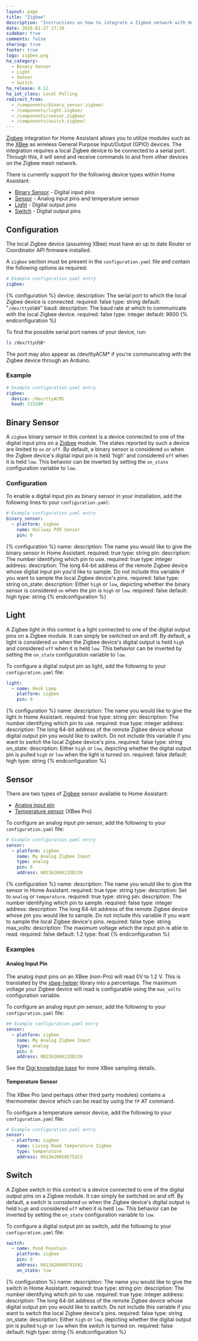 ```yaml
---
layout: page
title: "Zigbee"
description: "Instructions on how to integrate a Zigbee network with Home Assistant."
date: 2016-01-27 17:10
sidebar: true
comments: false
sharing: true
footer: true
logo: zigbee.png
ha_category:
  - Binary Sensor
  - Light
  - Sensor
  - Switch
ha_release: 0.12
ha_iot_class: Local Polling
redirect_from:
  - /components/binary_sensor.zigbee/
  - /components/light.zigbee/
  - /components/sensor.zigbee/
  - /components/switch.zigbee/
---
```


[Zigbee](http://www.zigbee.org/what-is-zigbee/) integration for Home Assistant allows you to utilize modules such as the [XBee](http://www.digi.com/lp/xbee) as wireless General Purpose Input/Output (GPIO) devices. The integration requires a local Zigbee device to be connected to a serial port. Through this, it will send and receive commands to and from other devices on the Zigbee mesh network.

There is currently support for the following device types within Home Assistant:

- [Binary Sensor](#binary-sensor) - Digital input pins
- [Sensor](#sensor) - Analog input pins and temperature sensor
- [Light](#light) - Digital output pins
- [Switch](#switch) - Digital output pins

## Configuration

The local Zigbee device (assuming XBee) must have an up to date Router or Coordinator API firmware installed.

A `zigbee` section must be present in the `configuration.yaml` file and contain the following options as required:

```yaml
# Example configuration.yaml entry
zigbee:
```

{% configuration %}
device:
  description: The serial port to which the local Zigbee device is connected.
  required: false
  type: string
  default: "`/dev/ttyUSB0`"
baud:
  description: The baud rate at which to communicate with the local Zigbee device.
  required: false
  type: integer
  default: 9600
{% endconfiguration %}

To find the possible serial port names of your device, run:

```bash
ls /dev/ttyUSB*
```

<p class='note'>
The port may also appear as /dev/ttyACM* if you're communicating with the Zigbee device through an Arduino.
</p>

### Example

```yaml
# Example configuration.yaml entry
zigbee:
  device: /dev/ttyACM1
  baud: 115200
```

## Binary Sensor

A `zigbee` binary sensor in this context is a device connected to one of the digital input pins on a [Zigbee](http://www.zigbee.org/) module. The states reported by such a device are limited to `on` or `off`. By default, a binary sensor is considered `on` when the Zigbee device's digital input pin is held 'high' and considered `off` when it is held `low`. This behavior can be inverted by setting the `on_state` configuration variable to `low`.

### Configuration

To enable a digital input pin as binary sensor in your installation, add the following lines to your `configuration.yaml`:

```yaml
# Example configuration.yaml entry
binary_sensor:
  - platform: zigbee
    name: Hallway PIR Sensor
    pin: 0
```

{% configuration %}
name:
  description: The name you would like to give the binary sensor in Home Assistant.
  required: true
  type: string
pin:
  description: The number identifying which pin to use.
  required: true
  type: integer
address:
  description: The long 64-bit address of the remote Zigbee device whose digital input pin you'd like to sample. Do not include this variable if you want to sample the local Zigbee device's pins.
  required: false
  type: string
on_state:
  description: Either `high` or `low`, depicting whether the binary sensor is considered `on` when the pin is `high` or `low`.
  required: false
  default: high
  type: string
{% endconfiguration %}

## Light

A Zigbee light in this context is a light connected to one of the digital output pins on a Zigbee module. It can simply be switched on and off. By default, a light is considered `on` when the Zigbee device's digital output is held `high` and considered `off` when it is held `low`. This behavior can be inverted by setting the `on_state` configuration variable to `low`.

To configure a digital output pin as light, add the following to your `configuration.yaml` file:

```yaml
light:
  - name: Desk Lamp
    platform: zigbee
    pin: 0
```

{% configuration %}
name:
  description: The name you would like to give the light in Home Assistant.
  required: true
  type: string
pin:
  description: The number identifying which pin to use.
  required: true
  type: integer
address:
  description: The long 64-bit address of the remote Zigbee device whose digital output pin you would like to switch. Do not include this variable if you want to switch the local Zigbee device's pins.
  required: false
  type: string
on_state:
  description: Either `high` or `low`, depicting whether the digital output pin is pulled `high` or `low` when the light is turned on.
  required: false
  default: high
  type: string
{% endconfiguration %}

## Sensor

There are two types of [Zigbee](http://www.zigbee.org/) sensor available to Home Assistant:

- [Analog input pin](#analog-input-pin)
- [Temperature sensor](#temperature-sensor) (XBee Pro)

To configure an analog input pin sensor, add the following to your `configuration.yaml` file:

```yaml
# Example configuration.yaml entry
sensor:
  - platform: zigbee
    name: My Analog Zigbee Input
    type: analog
    pin: 0
    address: 0013A2004233D138
```

{% configuration %}
name:
  description: The name you would like to give the sensor in Home Assistant.
  required: true
  type: string
type:
  description: Set to `analog` or `temperature`.
  required: true
  type: string
pin:
  description: The number identifying which pin to sample.
  required: false
  type: integer
address:
  description: The long 64-bit address of the remote Zigbee device whose pin you would like to sample. Do not include this variable if you want to sample the local Zigbee device's pins.
  required: false
  type: string
max_volts:
  description: The maximum voltage which the input pin is able to read.
  required: false
  default: 1.2
  type: float
{% endconfiguration %}

### Examples

#### Analog Input Pin

The analog input pins on an XBee (non-Pro) will read 0V to 1.2 V. This is translated by the [xbee-helper](https://github.com/flyte/xbee-helper) library into a percentage. The maximum voltage your Zigbee device will read is configurable using the `max_volts` configuration variable.

To configure an analog input pin sensor, add the following to your `configuration.yaml` file:

```yaml
## Example configuration.yaml entry
sensor:
  - platform: zigbee
    name: My Analog Zigbee Input
    type: analog
    pin: 0
    address: 0013A2004233D138
```

See the [Digi knowledge base](http://knowledge.digi.com/articles/Knowledge_Base_Article/Digital-and-analog-sampling-using-XBee-radios) for more XBee sampling details.

#### Temperature Sensor

The XBee Pro (and perhaps other third party modules) contains a thermometer device which can be read by using the `TP` AT command.

To configure a temperature sensor device, add the following to your `configuration.yaml` file:

```yaml
# Example configuration.yaml entry
sensor:
  - platform: zigbee
    name: Living Room Temperature Zigbee
    type: temperature
    address: 0013A20050E752C5
```

## Switch

A Zigbee switch in this context is a device connected to one of the digital output pins on a Zigbee module. It can simply be switched on and off. By default, a switch is considered `on` when the Zigbee device's digital output is held `high` and considered `off` when it is held `low`. This behavior can be inverted by setting the `on_state` configuration variable to `low`.

To configure a digital output pin as switch, add the following to your `configuration.yaml` file:

```yaml
switch:
  - name: Pond Fountain
    platform: zigbee
    pin: 0
    address: 0013A20040791FA2
    on_state: low
```

{% configuration %}
name:
  description: The name you would like to give the switch in Home Assistant.
  required: true
  type: string
pin:
  description: The number identifying which pin to use.
  required: true
  type: integer
address:
  description: The long 64-bit address of the remote Zigbee device whose digital output pin you would like to switch. Do not include this variable if you want to switch the local Zigbee device's pins.
  required: false
  type: string
on_state:
  description: Either `high` or `low`, depicting whether the digital output pin is pulled `high` or `low` when the switch is turned on.
  required: false
  default: high
  type: string
{% endconfiguration %}
